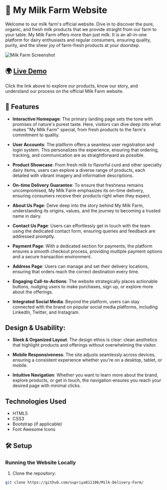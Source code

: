 # 🐄 My Milk Farm Website

Welcome to our milk farm's official website. Dive in to discover the pure, organic, and fresh milk products that we provide straight from our farm to your table. My Milk Farm offers more than just milk. It is an all-in-one platform for dairy enthusiasts and regular consumers, ensuring quality, purity, and the sheer joy of farm-fresh products at your doorstep.

![Milk Farm Screenshot](https://github.com/supriya811106/Milk-Delivery-Farm/assets/89856408/81cc6948-7660-4602-985a-ae82ee6450d3)

## 🌍 [Live Demo](https://my-milk-farm.netlify.app/)

Click the link above to explore our products, know our story, and understand our process on the official Milk Farm website.

## 🔧 Features

- **Interactive Homepage**: The primary landing page sets the tone with promises of nature's purest taste. Here, visitors can dive deep into what makes "My Milk Farm" special, from fresh products to the farm's commitment to quality.

- **User Accounts**: The platform offers a seamless user registration and login system. This personalizes the experience, ensuring that ordering, tracking, and communication are as straightforward as possible.

- **Product Showcase**: From fresh milk to flavorful curd and other specialty dairy items, users can explore a diverse range of products, each detailed with vibrant imagery and informative descriptions.

- **On-time Delivery Guarantee**: To ensure that freshness remains uncompromised, My Milk Farm emphasizes its on-time delivery, ensuring consumers receive their products right when they expect.

- **About Us Page**: Delve deep into the story behind My Milk Farm, understanding its origins, values, and the journey to becoming a trusted name in dairy.

- **Contact Us Page**: Users can effortlessly get in touch with the team using the dedicated contact form, ensuring queries and feedback are addressed promptly.

- **Payment Page**: With a dedicated section for payments, the platform ensures a smooth checkout process, providing multiple payment options and a secure transaction environment.

- **Address Page**: Users can manage and set their delivery locations, ensuring that orders reach the correct destination every time.

- **Engaging Call-to-Actions**: The website strategically places actionable buttons, nudging users to make purchases, sign up, or explore more about the offerings.

- **Integrated Social Media**: Beyond the platform, users can stay connected with the brand on popular social media platforms, including LinkedIn, Twitter, and Instagram.

## Design & Usability:

- **Sleek & Organized Layout**: The design ethos is clear: clean aesthetics that highlight products and offerings without overwhelming the visitor.

- **Mobile Responsiveness**: The site adjusts seamlessly across devices, ensuring a consistent experience whether you're on a desktop, tablet, or mobile.

- **Intuitive Navigation**: Whether you want to learn more about the brand, explore products, or get in touch, the navigation ensures you reach your desired page with minimal clicks.

## Technologies Used

- HTML5
- CSS3
- Bootstrap (if applicable)
- Font Awesome Icons

## 🛠️ Setup

### Running the Website Locally

1. Clone the repository:
```bash
git clone https://github.com/supriya811106/Milk-Delivery-Farm/
